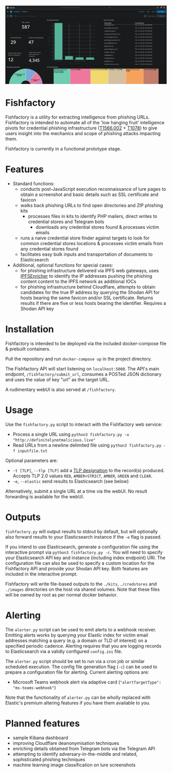 ![image](examples/example_dash.png)

# Fishfactory

Fishfactory is a utility for extracting intelligence from phishing URLs. Fishfactory is intended to automate all of the 'low hanging fruit' intelligence pivots for credential phishing infrastructure ([T1566.002](https://attack.mitre.org/techniques/T1566/002/) + [T1078](https://attack.mitre.org/techniques/T1078/)) to give users insight into the mechanics and scope of phishing attacks impacting them. 

Fishfactory is currently in a functional prototype stage. 

# Features

- Standard functions:
	- conducts post-JavaScript execution reconnaissance of lure pages to obtain a screenshot and basic details such as SSL certificate and favicon
	- walks back phishing URLs to find open directories and ZIP phishing kits
		- processes files in kits to identify PHP mailers, direct writes to credential stores and Telegram bots
			- downloads any credential stores found & processes victim emails
	- runs a naive credential store finder against targets to look for common credential stores locations & processes victim emails from any credential stores found
	- facilitates easy bulk inputs and transportation of documents to Elasticsearch
- Additional, optional functions for special cases:
	- for phishing infrastructure delivered via IPFS web gateways, uses [IPFSEnricher](https://github.com/oj-sec/IPFSEnricher) to identify the IP addresses pushing the phishing content content to the IPFS network as additional IOCs
	- for phishing infrastructure behind Cloudflare, attempts to obtain candidates for the true IP address by querying the Shodan API for hosts bearing the same favicon and/or SSL certificate. Returns results if there are five or less hosts bearing the identifier. Requires a Shodan API key 

# Installation

Fishfactory is intended to be deployed via the included docker-compose file & prebuilt containers.  

Pull the repository and run ```docker-compose up``` in the project directory. 

The Fishfactory API will start listening on `localhost:5000`. The API's main endpoint,  `/fishfactory/submit_url`,  consumes a POSTed JSON dictionary and uses the value of key "url" as the target URL.

A rudimentary webUI is also served at `/fishfactory`.

# Usage

Use the ```fishfactory.py``` script to interact with the Fishfactory web service:

- Process a single URL using `python3 fishfactory.py -u "http://definitelynotmalicious.live"`
- Read URLs from a newline delimited file using `python3 fishfactory.py -f inputfile.txt`

Optional parameters are:

- `-t [TLP]`, `--tlp [TLP]` add a [TLP designation](https://www.cisa.gov/tlp) to the record(s) produced. Accepts TLP 2.0 values `RED`, `AMBER+STRICT`, `AMBER`, `GREEN` and `CLEAR`.
- `-e`, `--elastic` send results to Elasticsearch (see below)

Alternatively, submit a single URL at a time via the webUI. No result forwarding is available for the webUI. 

# Outputs

`fishfactory.py` will output results to stdout by default, but will optionally also forward results to your Elasticsearch instance if the `-e` flag is passed.

If you intend to use Elasticsearch, generate a configuration file using the interactive prompt via `python3 fishfactory.py -c`. You will need to specify your Elasticsearch API key and instance (including index endpoint) URI. The configuration file can also be used to specify a custom location for the Fishfactory API and provide your Shodan API key. Both features are included in the interactive prompt.

Fishfactory will write file-based outputs to the `./kits`, `./credstores` and `./images` directories on the host via shared volumes. Note that these files will be owned by root as per normal docker behavior. 

# Alerting 

The `alerter.py` script can be used to emit alerts to a webhook receiver. Emitting alerts works by  querying your Elastic index for victim email addresses matching a query (e.g. a domain or TLD of interest) on a specified periodic cadence. Alerting requires that you are logging records to Elasticsearch via a validly configured `config.ini` file. 

The `alerter.py` script should be set to run via a cron job or similar scheduled execution. The config file generation flag (`-c`) can be used to prepare a configuration file for alerting. Current alerting options are:

- Microsoft Teams webhook alert via adaptive card (`"alertTargetType": "ms-teams-webhook"`)

Note that the functionality of `alerter.py` can be wholly replaced with Elastic's premium altering features if you have them available to you. 

# Planned features

- sample Kibana dashboard
- improving Cloudflare deanonymisation techniques
- enriching details obtained from Telegram bots via the Telegram API
- attempting to identify adversary-in-the-middle and related, sophisticated phishing techniques
- machine learning image classification on lure screenshots
